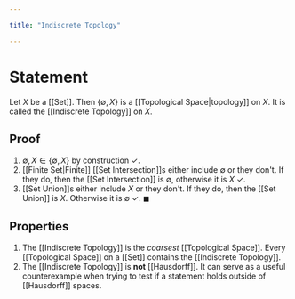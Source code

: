 ```yaml
---

title: "Indiscrete Topology"

---
```

# Statement
Let $X$ be a [[Set]]. Then $\{\emptyset, X\}$ is a [[Topological Space|topology]] on $X$. It is called the [[Indiscrete Topology]] on $X$.

## Proof
1. $\emptyset, X \in \{\emptyset, X\}$ by construction $\checkmark$.
2. [[Finite Set|Finite]] [[Set Intersection]]s either include $\emptyset$ or they don't. If they do, then the [[Set Intersection]] is $\emptyset$, otherwise it is $X$ $\checkmark$.
3. [[Set Union]]s either include $X$ or they don't. If they do, then the [[Set Union]] is $X$. Otherwise it is $\emptyset$ $\checkmark$.
$\blacksquare$

## Properties
1. The [[Indiscrete Topology]] is the *coarsest* [[Topological Space]]. Every [[Topological Space]] on a [[Set]] contains the [[Indiscrete Topology]].
2. The [[Indiscrete Topology]] is **not** [[Hausdorff]]. It can serve as a useful counterexample when trying to test if a statement holds outside of [[Hausdorff]] spaces.

